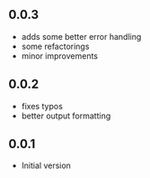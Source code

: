 ## 0.0.3

- adds some better error handling
- some refactorings
- minor improvements

## 0.0.2

- fixes typos
- better output formatting

## 0.0.1

- Initial version
